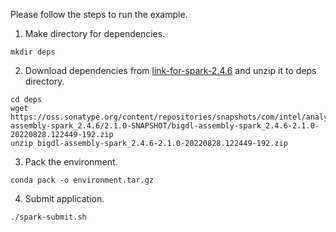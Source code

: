 Please follow the steps to run the example.
1. Make directory for dependencies.

  ```shell
  mkdir deps
  ```

2. Download dependencies from [link-for-spark-2.4.6](https://oss.sonatype.org/content/repositories/snapshots/com/intel/analytics/bigdl/bigdl-assembly-spark_2.4.6/2.1.0-SNAPSHOT/bigdl-assembly-spark_2.4.6-2.1.0-20220828.122449-192.zip) and unzip it to deps directory.
  
  ```shell
  cd deps
  wget https://oss.sonatype.org/content/repositories/snapshots/com/intel/analytics/bigdl/bigdl-assembly-spark_2.4.6/2.1.0-SNAPSHOT/bigdl-assembly-spark_2.4.6-2.1.0-20220828.122449-192.zip
  unzip bigdl-assembly-spark_2.4.6-2.1.0-20220828.122449-192.zip
  ```

3. Pack the environment.
  
  ```shell
  conda pack -o environment.tar.gz
  ```
  
4. Submit application.
  ```shell
  ./spark-submit.sh
  ```
